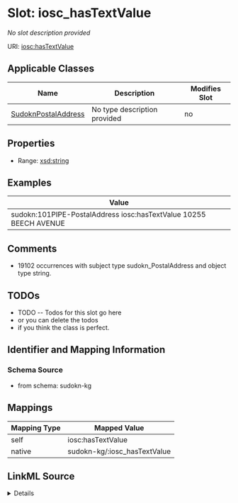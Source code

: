 

# Slot: iosc_hasTextValue


_No slot description provided_





URI: [iosc:hasTextValue](https://spec.industrialontologies.org/ontology/supplychain/SupplyChain/hasTextValue)



<!-- no inheritance hierarchy -->





## Applicable Classes

| Name | Description | Modifies Slot |
| --- | --- | --- |
| [SudoknPostalAddress](../classes/SudoknPostalAddress.md) | No type description provided |  no  |







## Properties

* Range: [xsd:string](http://www.w3.org/2001/XMLSchema#string)






## Examples

| Value |
| --- |
| sudokn:101PIPE-PostalAddress iosc:hasTextValue 10255 BEECH AVENUE |

## Comments

* 19102 occurrences with subject type sudokn_PostalAddress and object type string.

## TODOs

* TODO -- Todos for this slot go here
* or you can delete the todos
* if you think the class is perfect.

## Identifier and Mapping Information







### Schema Source


* from schema: sudokn-kg




## Mappings

| Mapping Type | Mapped Value |
| ---  | ---  |
| self | iosc:hasTextValue |
| native | sudokn-kg/:iosc_hasTextValue |




## LinkML Source

<details>
```yaml
name: iosc_hasTextValue
description: No slot description provided
todos:
- TODO -- Todos for this slot go here
- or you can delete the todos
- if you think the class is perfect.
comments:
- 19102 occurrences with subject type sudokn_PostalAddress and object type string.
examples:
- value: sudokn:101PIPE-PostalAddress iosc:hasTextValue 10255 BEECH AVENUE
from_schema: sudokn-kg
rank: 1000
slot_uri: iosc:hasTextValue
alias: iosc_hasTextValue
domain_of:
- sudokn_PostalAddress
range: string

```
</details>